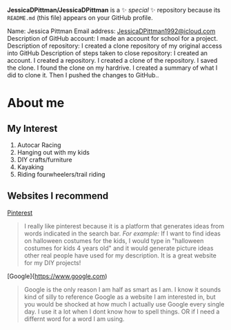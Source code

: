 **JessicaDPittman/JessicaDPittman** is a ✨ _special_ ✨ repository because its `README.md` (this file) appears on your GitHub profile.

Name: Jessica Pittman
Email address: JessicaDPittman1992@icloud.com
Description of GitHub account: I made an account for school for a project. 
Description of repository: I created a clone repository of my original access into GitHub
Description of steps taken to close repository: I created an account. I created a repository. I created a clone of the repository. I saved the clone. I found the clone on my hardrive. I created a summary of what I did to clone it. Then I pushed the changes to GitHub..

# About me  
## **My Interest**  
1. Autocar Racing
2. Hanging out with my kids
3. DIY crafts/furniture
4. Kayaking
5. Riding fourwheelers/trail riding
   
## **Websites I recommend**
[Pinterest](https://www.pinterest.com/)  
> I really like pinterest because it is a platform that generates ideas from words indicated in the search bar. *For example:* If I want to find ideas on halloween costumes for the kids, I would type in "halloween costumes for kids 4 years old" and it would generate picture ideas other real people have used for my description. It is a great website for my DIY projects!

[Google]{https://www.google.com)
> Google is the only reason I am half as smart as I am. I know it sounds kind of silly to reference Google as a website I am interested in, but you would be shocked at how much I actually use Google every single day. I use it a lot when I dont know how to spell things. OR if I need a differnt word for a word I am using. 

